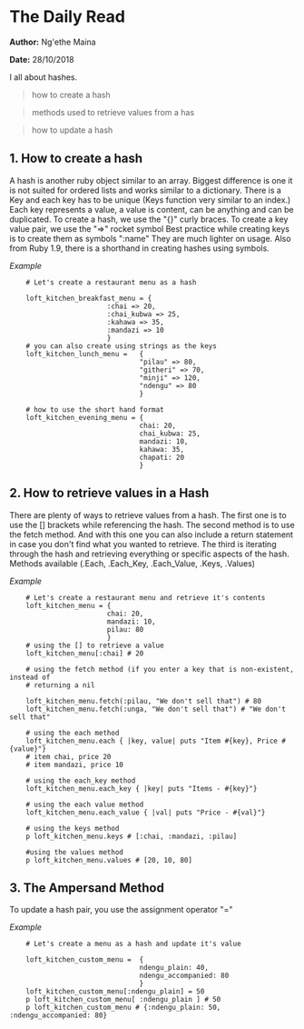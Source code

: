 # The Daily Read

**Author:** Ng'ethe Maina

**Date:** 28/10/2018


I all about hashes.
> how to create a hash

> methods used to retrieve values from a has

> how to update a hash



## 1. How to create a hash
A hash is another ruby object similar to an array. Biggest difference is one it
is not suited for ordered lists and works similar to a dictionary. There is a
Key and each key has to be unique (Keys function very similar to an index.)
Each key represents a value, a value is content, can be anything and can be duplicated.
To create a hash, we use the "{}" curly braces.
To create a key value pair, we use the "=>" rocket symbol
Best practice while creating keys is to create them as symbols ":name"
They are much lighter on usage.
Also from Ruby 1.9, there is a shorthand in creating hashes using symbols.



*Example*
```
    # Let's create a restaurant menu as a hash

    loft_kitchen_breakfast_menu = {
                        :chai => 20,
                        :chai_kubwa => 25,
                        :kahawa => 35,
                        :mandazi => 10
                        }
    # you can also create using strings as the keys
    loft_kitchen_lunch_menu =   {
                                "pilau" => 80,
                                "githeri" => 70,
                                "minji" => 120,
                                "ndengu" => 80
                                }

    # how to use the short hand format
    loft_kitchen_evening_menu = {
                                chai: 20,
                                chai_kubwa: 25,
                                mandazi: 10,
                                kahawa: 35,
                                chapati: 20
                                }

```

## 2. How to retrieve values in a Hash
There are plenty of ways to retrieve values from a hash.
The first one is to use the [] brackets while referencing the hash.
The second method is to use the fetch method. And with this one you can also include a return statement in case you don't find what you wanted to retrieve.
The third is iterating through the hash and retrieving everything or specific aspects of the hash. Methods available (.Each, .Each_Key, .Each_Value, .Keys, .Values)


*Example*
```
    # Let's create a restaurant menu and retrieve it's contents
    loft_kitchen_menu = {
                        chai: 20,
                        mandazi: 10,
                        pilau: 80
                        }
    # using the [] to retrieve a value
    loft_kitchen_menu[:chai] # 20

    # using the fetch method (if you enter a key that is non-existent, instead of
    # returning a nil

    loft_kitchen_menu.fetch(:pilau, "We don't sell that") # 80
    loft_kitchen_menu.fetch(:unga, "We don't sell that") # "We don't sell that"

    # using the each method
    loft_kitchen_menu.each { |key, value| puts "Item #{key}, Price #{value}"}
    # item chai, price 20
    # item mandazi, price 10

    # using the each_key method
    loft_kitchen_menu.each_key { |key| puts "Items - #{key}"}

    # using the each value method
    loft_kitchen_menu.each_value { |val| puts "Price - #{val}"}

    # using the keys method
    p loft_kitchen_menu.keys # [:chai, :mandazi, :pilau]

    #using the values method
    p loft_kitchen_menu.values # [20, 10, 80]

```

## 3. The Ampersand Method
To update a hash pair, you use the assignment operator "="



*Example*
```
    # Let's create a menu as a hash and update it's value

    loft_kitchen_custom_menu =  {
                                ndengu_plain: 40,
                                ndengu_accompanied: 80
                                }
    loft_kitchen_custom_menu[:ndengu_plain] = 50
    p loft_kitchen_custom_menu[ :ndengu_plain ] # 50
    p loft_kitchen_custom_menu # {:ndengu_plain: 50, :ndengu_accompanied: 80}

```
